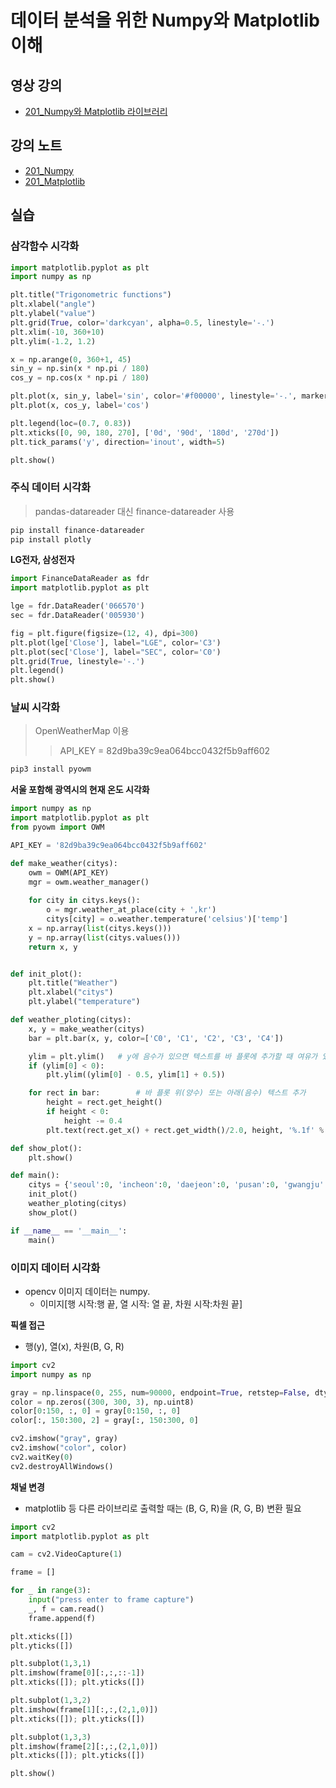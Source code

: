 # 데이터 분석을 위한 Numpy와 Matplotlib 이해

## 영상 강의
- [201_Numpy와 Matplotlib 라이브러리](https://1drv.ms/v/s!AtTAtBZJQ9JFlcBvyxTP0Dh0sQYGGg?e=pGScjG)

## 강의 노트
- [201_Numpy](https://github.com/PlanXStudio/meister/files/15016141/201_Numpy.pdf)
- [201_Matplotlib](https://github.com/PlanXStudio/meister/files/15016142/201_Matplotlib.pdf)

## 실습
### 삼각함수 시각화
```python
import matplotlib.pyplot as plt
import numpy as np

plt.title("Trigonometric functions")
plt.xlabel("angle")
plt.ylabel("value")
plt.grid(True, color='darkcyan', alpha=0.5, linestyle='-.')
plt.xlim(-10, 360+10)
plt.ylim(-1.2, 1.2)

x = np.arange(0, 360+1, 45)
sin_y = np.sin(x * np.pi / 180)
cos_y = np.cos(x * np.pi / 180)

plt.plot(x, sin_y, label='sin', color='#f00000', linestyle='-.', marker='o')
plt.plot(x, cos_y, label='cos')

plt.legend(loc=(0.7, 0.83))
plt.xticks([0, 90, 180, 270], ['0d', '90d', '180d', '270d'])
plt.tick_params('y', direction='inout', width=5)

plt.show()
```

### 주식 데이터 시각화
> pandas-datareader 대신 finance-datareader 사용
```sh
pip install finance-datareader
pip install plotly 
```

**LG전자, 삼성전자** 
```python
import FinanceDataReader as fdr
import matplotlib.pyplot as plt

lge = fdr.DataReader('066570')
sec = fdr.DataReader('005930')

fig = plt.figure(figsize=(12, 4), dpi=300)
plt.plot(lge['Close'], label="LGE", color='C3')
plt.plot(sec['Close'], label="SEC", color='C0')
plt.grid(True, linestyle='-.')
plt.legend()
plt.show()
```

### 날씨 시각화
> OpenWeatherMap 이용
>> API_KEY = 82d9ba39c9ea064bcc0432f5b9aff602
```sh
pip3 install pyowm
```

**서울 포함해 광역시의 현재 온도 시각화**
```python
import numpy as np
import matplotlib.pyplot as plt
from pyowm import OWM

API_KEY = '82d9ba39c9ea064bcc0432f5b9aff602'

def make_weather(citys):
    owm = OWM(API_KEY)
    mgr = owm.weather_manager()
    
    for city in citys.keys():
        o = mgr.weather_at_place(city + ',kr')
        citys[city] = o.weather.temperature('celsius')['temp']
    x = np.array(list(citys.keys()))
    y = np.array(list(citys.values()))
    return x, y


def init_plot():
    plt.title("Weather")
    plt.xlabel("citys")
    plt.ylabel("temperature")

def weather_ploting(citys):
    x, y = make_weather(citys)
    bar = plt.bar(x, y, color=['C0', 'C1', 'C2', 'C3', 'C4'])

    ylim = plt.ylim() 	# y에 음수가 있으면 텍스트를 바 플롯에 추가할 때 여유가 있도록 눈금 범위 확장
    if (ylim[0] < 0):
        plt.ylim((ylim[0] - 0.5, ylim[1] + 0.5))

    for rect in bar:		# 바 플롯 위(양수) 또는 아래(음수) 텍스트 추가
        height = rect.get_height()
        if height < 0: 
            height -= 0.4
        plt.text(rect.get_x() + rect.get_width()/2.0, height, '%.1f' % height, ha='center', va='bottom', size = 12)

def show_plot():
    plt.show()

def main():
    citys = {'seoul':0, 'incheon':0, 'daejeon':0, 'pusan':0, 'gwangju':0}
    init_plot()
    weather_ploting(citys)
    show_plot()

if __name__ == '__main__':
    main()
```

### 이미지 데이터 시각화
- opencv 이미지 데이터는 numpy.
  - 이미지[행 시작:행 끝, 열 시작: 열 끝, 차원 시작:차원 끝]

**픽셀 접근**
- 행(y), 열(x), 차원(B, G, R)  

```python
import cv2
import numpy as np

gray = np.linspace(0, 255, num=90000, endpoint=True, retstep=False, dtype=np.uint8).reshape(300, 300, 1)
color = np.zeros((300, 300, 3), np.uint8)
color[0:150, :, 0] = gray[0:150, :, 0]
color[:, 150:300, 2] = gray[:, 150:300, 0]

cv2.imshow("gray", gray)
cv2.imshow("color", color)
cv2.waitKey(0)
cv2.destroyAllWindows()
```

**채널 변경**
- matplotlib 등 다른 라이브리로 출력할 때는 (B, G, R)을 (R, G, B) 변환 필요

```python
import cv2
import matplotlib.pyplot as plt

cam = cv2.VideoCapture(1)

frame = []

for _ in range(3):
    input("press enter to frame capture")    
    _, f = cam.read()
    frame.append(f)

plt.xticks([])
plt.yticks([])

plt.subplot(1,3,1)
plt.imshow(frame[0][:,:,::-1])
plt.xticks([]); plt.yticks([])

plt.subplot(1,3,2)
plt.imshow(frame[1][:,:,(2,1,0)])
plt.xticks([]); plt.yticks([])

plt.subplot(1,3,3)
plt.imshow(frame[2][:,:,(2,1,0)])
plt.xticks([]); plt.yticks([])

plt.show()
```

